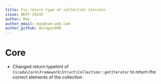 ```yaml
---
title: Fix return type of collection iterator
issue: NEXT-33245
author: Max
author_email: max@swk-web.com
author_github: @aragon999
---
```

# Core
* Changed return typehint of `Cicada\Core\Framework\Struct\Collection::getIterator` to return the correct elements of the collection
